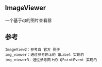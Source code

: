 ## ImageViewer
一个基于qt的图片查看器

## 参考
```
ImageView2：参考自 官方 例子
img_viewer：通过参考网上的 QLabel 实现的
img_viewer3：通过参考网上的 QPaintEvent 实现的
```

